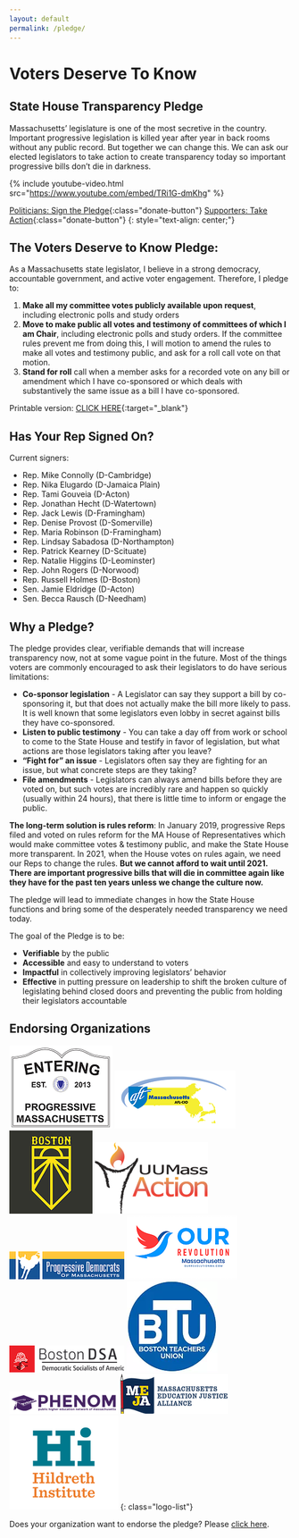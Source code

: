 ```yaml
---
layout: default
permalink: /pledge/
---
```


# Voters Deserve To Know

## State House Transparency Pledge

Massachusetts’ legislature is one of the most secretive in the country.  Important progressive legislation is killed year after year in back rooms without any public record. But together we can change this.  We can ask our elected legislators to take action to create transparency today so important progressive bills don’t die in darkness.

{% include youtube-video.html src="https://www.youtube.com/embed/TRi1G-dmKhg" %}

[Politicians: Sign the Pledge](https://docs.google.com/forms/d/e/1FAIpQLSeM8Plqo4MUaGlb_kSfyYrt8E0u_c1Xda133m4xrMkJiBCRVg/viewform?usp=sf_link){:class="donate-button"}
[Supporters: Take Action](/){:class="donate-button"}
{: style="text-align: center;"}

## The Voters Deserve to Know Pledge:

As a Massachusetts state legislator, I believe in a strong democracy, accountable government, and active voter engagement. Therefore, I pledge to:

1. **Make all my committee votes publicly available upon request**, including electronic polls and study orders
2. **Move to make public all votes and testimony of committees of which I am Chair**, including electronic polls and study orders. If the committee rules prevent me from doing this, I will motion to amend the rules to make all votes and testimony public, and ask for a roll call vote on that motion.
3. **Stand for roll** call when a member asks for a recorded vote on any bill or amendment which I have co-sponsored or which deals with substantively the same issue as a bill I have co-sponsored.

Printable version: [CLICK HERE](assets/pledge.pdf){:target="_blank"}

## Has Your Rep Signed On?

Current signers:
- Rep. Mike Connolly (D-Cambridge)
- Rep. Nika Elugardo (D-Jamaica Plain)
- Rep. Tami Gouveia (D-Acton)
- Rep. Jonathan Hecht (D-Watertown)
- Rep. Jack Lewis (D-Framingham)
- Rep. Denise Provost (D-Somerville)
- Rep. Maria Robinson (D-Framingham)
- Rep. Lindsay Sabadosa (D-Northampton)
- Rep. Patrick Kearney (D-Scituate)
- Rep. Natalie Higgins (D-Leominster)
- Rep. John Rogers (D-Norwood)
- Rep. Russell Holmes (D-Boston)
- Sen. Jamie Eldridge (D-Acton)
- Sen. Becca Rausch (D-Needham)

## Why a Pledge?


The pledge provides clear, verifiable demands that will increase transparency now, not at some vague point in the future. Most of the things voters are commonly encouraged to ask their legislators to do have serious limitations:

- **Co-sponsor legislation** - A Legislator can say they support a bill by co-sponsoring it, but that does not actually make the bill more likely to pass. It is well known that some legislators even lobby in secret against bills they have co-sponsored.
- **Listen to public testimony** - You can take a day off from work or school to come to the State House and testify in favor of legislation, but what actions are those legislators taking after you leave?
- **“Fight for” an issue** - Legislators often say they are fighting for an issue, but what concrete steps are they taking?
- **File amendments** - Legislators can always amend bills before they are voted on, but such votes are incredibly rare and happen so quickly (usually within 24 hours), that there is little time to inform or engage the public.

**The long-term solution is rules reform**: In January 2019, progressive Reps filed and voted on rules reform for the MA House of Representatives which would make committee votes & testimony public, and make the State House more transparent. In 2021, when the House votes on rules again, we need our Reps to change the rules. **But we cannot afford to wait until 2021. There are important progressive bills that will die in committee again like they have for the past ten years unless we change the culture now.**

The pledge will lead to immediate changes in how the State House functions and bring some of the desperately needed transparency we need today.

The goal of the Pledge is to be:
- **Verifiable** by the public
- **Accessible** and easy to understand to voters
- **Impactful** in collectively improving legislators’ behavior
- **Effective** in putting pressure on leadership to shift the broken culture of legislating behind closed doors and preventing the public from holding their legislators accountable

## Endorsing Organizations

![Progressive Massachusetts logo](/img/pledge-endorsements/prog-mass.webp)
![AFT logo](/img/pledge-endorsements/AFT-MA.webp)
![Sunrise Boston logo](/img/pledge-endorsements/Sunrise.webp)
![UU MassAction logo](/img/pledge-endorsements/UUMassAction.webp)
![Progressive Democrats of Massachusetts logo](/img/pledge-endorsements/PDM.webp)
![Our Revolution Massachusetts logo](/img/pledge-endorsements/ORMA.webp)
![Boston Democratic Socialists of America logo](/img/pledge-endorsements/DSA.webp)
![Boston Teachers Union logo](/img/pledge-endorsements/BTU.webp)
![Public higher education network of Massachusetts logo](/img/pledge-endorsements/PHENOM.webp)
![Massachusetts education justice alliance logo](/img/pledge-endorsements/MEJA.webp)
![Hildreth Institute logo](/img/pledge-endorsements/HI.webp)
{: class="logo-list"}

Does your organization want to endorse the pledge?  Please [click here](https://docs.google.com/forms/d/e/1FAIpQLSclngQNhXPAlUrZHgvy8oH8FPgCOsdrx0N8FIC3YSrCJ4OzBw/viewform?usp=sf_link).

